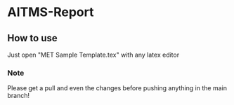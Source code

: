 ﻿# AITMS-Report

## How to use
Just open  "MET Sample Template.tex" with any latex editor


### Note
Please get a pull and even the changes before pushing anything in the main branch!
